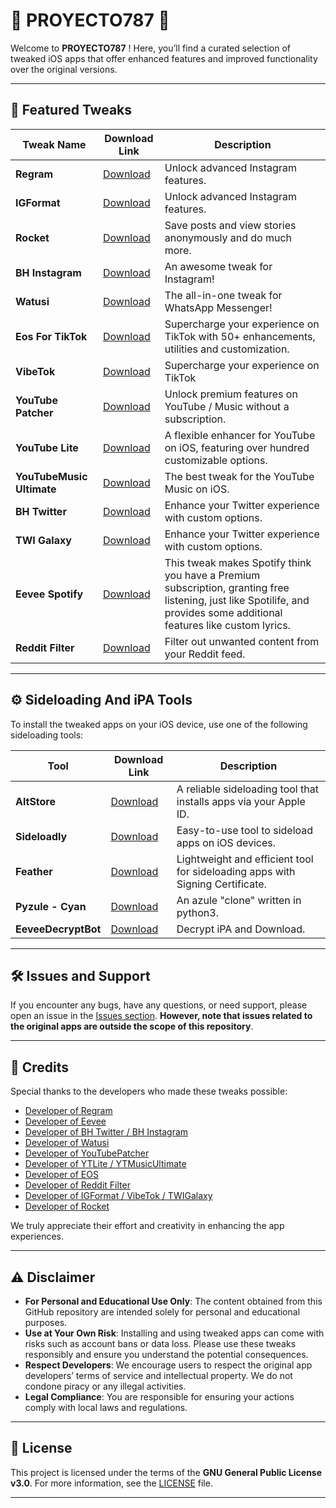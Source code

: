 # 📱 PROYECTO787 📱

Welcome to **PROYECTO787** ! Here, you’ll find a curated selection of tweaked iOS apps that offer enhanced features and improved functionality over the original versions.

---

## 🚀 Featured Tweaks

| Tweak Name           | Download Link                                             | Description                                                  |
|--------------------|-----------------------------------------------------------|--------------------------------------------------------------|
| **Regram**         | [Download](https://www.patreon.com/FouadRaheb) | Unlock advanced Instagram features.|
| **IGFormat**         | [Download](https://t.me/DENS0R) | Unlock advanced Instagram features. |
| **Rocket**         | [Download](https://www.ios-repo-updates.com/repository/majd-alfhaily/package/me.alfhaily.rocket/) | Save posts and view stories anonymously and do much more.|
| **BH Instagram**   | [Download](https://github.com/BandarHL/BHInstagram) | An awesome tweak for Instagram!|
| **Watusi**         | [Download](https://github.com/FouadRaheb/Watusi-for-WhatsApp) | The all-in-one tweak for WhatsApp Messenger!|
| **Eos For TikTok** | [Download](https://t.me/sezoapp) | Supercharge your experience on TikTok with 50+ enhancements, utilities and customization.|
| **VibeTok** | [Download](https://t.me/DENS0R) | Supercharge your experience on TikTok |
| **YouTube Patcher** | [Download](https://cydia.ichitaso.com/depiction/youtubepatcher.html)| Unlock premium features on YouTube / Music without a subscription.|
| **YouTube Lite** | [Download](https://github.com/dayanch96/YTLite)| A flexible enhancer for YouTube on iOS, featuring over hundred customizable options.|
| **YouTubeMusic Ultimate** | [Download](https://github.com/dayanch96/YTMusicUltimate)| The best tweak for the YouTube Music on iOS.|
| **BH Twitter**     | [Download](https://github.com/BandarHL/BHTwitter) | Enhance your Twitter experience with custom options.|
| **TWI Galaxy**     | [Download](https://t.me/DENS0R) | Enhance your Twitter experience with custom options.|
| **Eevee Spotify**  | [Download](https://github.com/whoeevee/EeveeSpotify) |This tweak makes Spotify think you have a Premium subscription, granting free listening, just like Spotilife, and provides some additional features like custom lyrics.|
| **Reddit Filter**  | [Download](https://github.com/level3tjg/RedditFilter) | Filter out unwanted content from your Reddit feed.|

---

## ⚙️ Sideloading And iPA Tools

To install the tweaked apps on your iOS device, use one of the following sideloading tools:

| Tool        | Download Link                              | Description                                    |
|-------------|--------------------------------------------|------------------------------------------------|
| **AltStore**| [Download](https://altstore.io/)           | A reliable sideloading tool that installs apps via your Apple ID. |
| **Sideloadly** | [Download](https://sideloadly.io/)      | Easy-to-use tool to sideload apps on iOS devices. |
| **Feather** | [Download](https://github.com/khcrysalis/Feather/) | Lightweight and efficient tool for sideloading apps with Signing Certificate. |
| **Pyzule - Cyan** | [Download](https://github.com/asdfzxcvbn/pyzule-rw/) | An azule "clone" written in python3. |
| **EeveeDecryptBot** | [Download](https://t.me/eeveedecrypterbot/) | Decrypt iPA and Download. |
---

## 🛠 Issues and Support

If you encounter any bugs, have any questions, or need support, please open an issue in the [Issues section](https://github.com/xENWewho/Proyecto787/issues). **However, note that issues related to the original apps are outside the scope of this repository**. 

---

## 👏 Credits

Special thanks to the developers who made these tweaks possible:

- [Developer of Regram](https://x.com/FouadRaheb)
- [Developer of Eevee](https://github.com/whoeevee/EeveeSpotify)
- [Developer of BH Twitter / BH Instagram](https://x.com/BandarHL)
- [Developer of Watusi](https://x.com/FouadRaheb)
- [Developer of YouTubePatcher](https://x.com/ichitaso)
- [Developer of YTLite / YTMusicUltimate](https://x.com/Dayanch96)
- [Developer of EOS](https://t.me/sezoapp)
- [Developer of Reddit Filter](https://x.com/level3tjg)
- [Developer of IGFormat / VibeTok / TWIGalaxy](https://x.com/xDensor)
- [Developer of Rocket](https://x.com/freemanrepo)



We truly appreciate their effort and creativity in enhancing the app experiences.

---

## ⚠️ Disclaimer

- **For Personal and Educational Use Only**: The content obtained from this GitHub repository are intended solely for personal and educational purposes. 
- **Use at Your Own Risk**: Installing and using tweaked apps can come with risks such as account bans or data loss. Please use these tweaks responsibly and ensure you understand the potential consequences.
- **Respect Developers**: We encourage users to respect the original app developers’ terms of service and intellectual property. We do not condone piracy or any illegal activities.
- **Legal Compliance**: You are responsible for ensuring your actions comply with local laws and regulations.


---

## 📝 License

This project is licensed under the terms of the **GNU General Public License v3.0**. For more information, see the [LICENSE](https://www.gnu.org/licenses/gpl-3.0.en.html) file.

---
